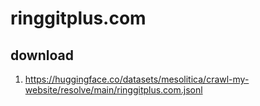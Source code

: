 # ringgitplus.com

## download

1. https://huggingface.co/datasets/mesolitica/crawl-my-website/resolve/main/ringgitplus.com.jsonl